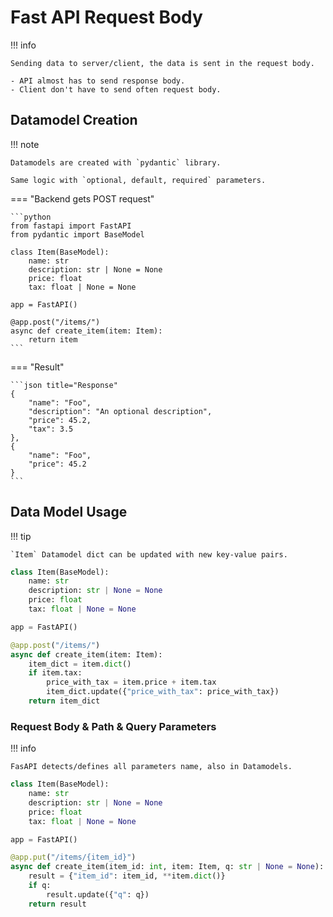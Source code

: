 # Fast API Request Body

!!! info

    Sending data to server/client, the data is sent in the request body.

    - API almost has to send response body.
    - Client don't have to send often request body.

## Datamodel Creation

!!! note

    Datamodels are created with `pydantic` library.

    Same logic with `optional, default, required` parameters.

=== "Backend gets POST request"

    ```python
    from fastapi import FastAPI
    from pydantic import BaseModel

    class Item(BaseModel):
        name: str
        description: str | None = None
        price: float
        tax: float | None = None

    app = FastAPI()

    @app.post("/items/")
    async def create_item(item: Item):
        return item
    ```

=== "Result"

    ```json title="Response"
    {
        "name": "Foo",
        "description": "An optional description",
        "price": 45.2,
        "tax": 3.5
    },
    {
        "name": "Foo",
        "price": 45.2
    }
    ```

## Data Model Usage

!!! tip

    `Item` Datamodel dict can be updated with new key-value pairs.

```python hl_lines="11 12 13 14"
class Item(BaseModel):
    name: str
    description: str | None = None
    price: float
    tax: float | None = None

app = FastAPI()

@app.post("/items/")
async def create_item(item: Item):
    item_dict = item.dict()
    if item.tax:
        price_with_tax = item.price + item.tax
        item_dict.update({"price_with_tax": price_with_tax})
    return item_dict
```

### Request Body & Path & Query Parameters

!!! info

    FasAPI detects/defines all parameters name, also in Datamodels.

```python hl_lines="9 10"
class Item(BaseModel):
    name: str
    description: str | None = None
    price: float
    tax: float | None = None

app = FastAPI()

@app.put("/items/{item_id}")
async def create_item(item_id: int, item: Item, q: str | None = None):
    result = {"item_id": item_id, **item.dict()}
    if q:
        result.update({"q": q})
    return result
```
